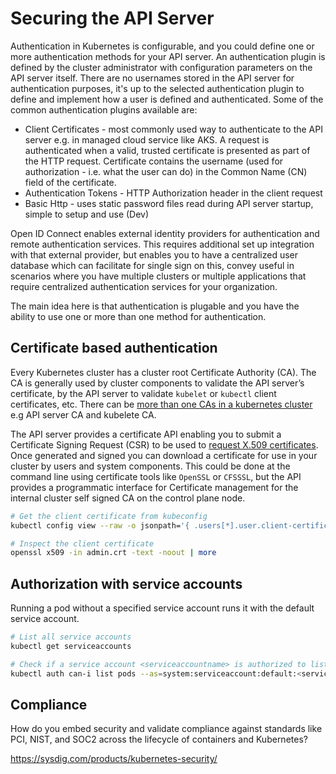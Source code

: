 
# Securing the API Server

Authentication in Kubernetes is configurable, and you could define one or more authentication methods for your API server. An authentication plugin is defined by the cluster administrator with configuration parameters on the API server itself. There are no usernames stored in the API server for authentication purposes, it's up to the selected authentication plugin to define and implement how a user is defined and authenticated. Some of the common authentication plugins available are:

* Client Certificates - most commonly used way to authenticate to the API server e.g. in managed cloud service like AKS. A request is authenticated when a valid, trusted certificate is presented as part of the HTTP request. Certificate contains the username (used for authorization - i.e. what the user can do) in the Common Name (CN) field of the certificate.
* Authentication Tokens - HTTP Authorization header in the client request
* Basic Http - uses static password files read during API server startup, simple to setup and use (Dev)

Open ID Connect enables external identity providers for authentication and remote authentication services. This requires additional set up integration with that external provider, but enables you to have a centralized user database which can facilitate for single sign on this, convey useful in scenarios where you have multiple clusters or multiple applications that require centralized authentication services for your organization.

The main idea here is that authentication is plugable and you have the ability to use one or more than one method for authentication.

## Certificate based authentication

Every Kubernetes cluster has a cluster root Certificate Authority (CA). The CA is generally used by cluster components to validate the API server’s certificate, by the API server to validate `kubelet` or `kubectl` client certificates, etc. There can be [more than one CAs in a kubernetes cluster](https://jvns.ca/blog/2017/08/05/how-kubernetes-certificates-work/) e.g API server CA and kubelete CA.

The API server provides a certificate API enabling you to submit a Certificate Signing Request (CSR) to be used to [request X.509 certificates](https://kubernetes.io/docs/tasks/tls/managing-tls-in-a-cluster/#requesting-a-certificate). Once generated and signed you can download a certificate for use in your cluster by users and system components. This could be done at the command line using certificate tools like `OpenSSL` or `CFSSSL`, but the API provides a programmatic interface for Certificate management for the internal cluster self signed CA on the control plane node.

```sh
# Get the client certificate from kubeconfig
kubectl config view --raw -o jsonpath='{ .users[*].user.client-certificate-data }' | base64 --decode > admin.crt

# Inspect the client certificate
openssl x509 -in admin.crt -text -noout | more

```

## Authorization with service accounts

Running a pod without a specified service account runs it with the default service account.

```sh
# List all service accounts
kubectl get serviceaccounts

# Check if a service account <serviceaccountname> is authorized to list pods (impersonation)
kubectl auth can-i list pods --as=system:serviceaccount:default:<serviceaccountname>
```

## Compliance

How do you embed security and validate compliance against standards like PCI, NIST, and SOC2 across the lifecycle of containers and Kubernetes?

https://sysdig.com/products/kubernetes-security/